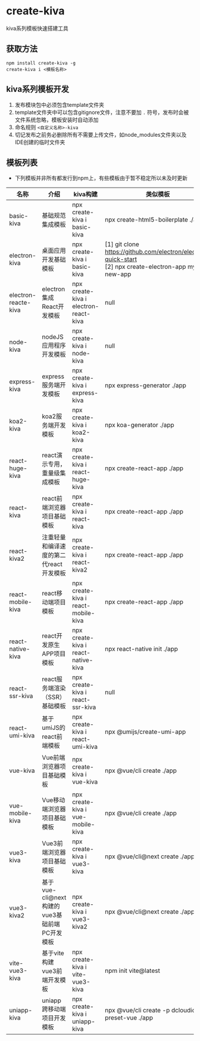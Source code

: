 # create-kiva

kiva系列模板快速搭建工具

## 获取方法

```
npm install create-kiva -g
create-kiva i <模板名称>
```

## kiva系列模板开发

1. 发布模块包中必须包含template文件夹
2. template文件夹中可以包含gitignore文件，注意不要加 `.` 符号，发布时会被文件系统忽略，模板安装时自动添加
3. 命名规则 `<自定义名称>-kiva`
4. 切记发布之前务必删除所有不需要上传文件，如node_modules文件夹以及IDE创建的临时文件夹

## 模板列表

- 下列模板并非所有都发行到npm上，有些模板由于暂不稳定所以未及时更新

| 名称  |  介绍   | kiva构建 | 类似模板 |
| --- | --- | --- | --- |
|  basic-kiva   |  基础规范集成模板   | npx create-kiva i basic-kiva | npx create-html5-boilerplate ./app  |
|  electron-kiva   |  桌面应用开发基础模板   | npx create-kiva i basic-kiva  | [1] git clone https://github.com/electron/electron-quick-start <br/> [2] npx create-electron-app my-new-app    |
|  electron-reacte-kiva   |  electron集成React开发模板   | npx create-kiva i electron-react-kiva  | null  |
|  node-kiva   |  nodeJS应用程序开发模板   | npx create-kiva i node-kiva  | null |
|  express-kiva   |  express服务端开发模板   | npx create-kiva i express-kiva  | npx express-generator ./app  |
|  koa2-kiva   |  koa2服务端开发模板   | npx create-kiva i koa2-kiva  | npx koa-generator ./app  |
|  react-huge-kiva   |  react演示专用，重量级集成模板 | npx create-kiva i react-huge-kiva  | npx create-react-app ./app  |
|  react-kiva   |  react前端浏览器项目基础模板   | npx create-kiva i react-kiva  | npx create-react-app ./app  |
|  react-kiva2   |  注重轻量和编译速度的第二代react开发模板   | npx create-kiva i react-kiva2  | npx create-react-app ./app  |
|  react-mobile-kiva   | react移动端项目模板    | npx create-kiva i react-mobile-kiva  | npx create-react-app ./app  |
|  react-native-kiva   | react开发原生APP项目模板    | npx create-kiva i react-native-kiva  | npx react-native init ./app  |
|  react-ssr-kiva   |  react服务端渲染（SSR）基础模板   | npx create-kiva i react-ssr-kiva  | null  |
|  react-umi-kiva   |  基于umiJS的react前端模板   | npx create-kiva i react-umi-kiva  |  npx @umijs/create-umi-app |
|  vue-kiva   |  Vue前端浏览器项目基础模板   | npx create-kiva i vue-kiva  | npx @vue/cli create ./app  |
|  vue-mobile-kiva   |  Vue移动端浏览器项目基础模板   | npx create-kiva i vue-mobile-kiva  | npx @vue/cli create ./app  |
|  vue3-kiva   |  Vue3前端浏览器项目基础模板   | npx create-kiva i vue3-kiva  | npx @vue/cli@next create ./app  |
|  vue3-kiva2   |  基于vue-cli@next构建的vue3基础前端PC开发模板   | npx create-kiva i vue3-kiva2  | npx @vue/cli@next create ./app  |
|  vite-vue3-kiva   |  基于vite构建vue3前端开发模板  | npx create-kiva i vite-vue3-kiva  | npm init vite@latest  |
|  uniapp-kiva   |  uniapp跨移动端项目开发模板   | npx create-kiva i uniapp-kiva  | npx @vue/cli create -p dcloudio/uni-preset-vue ./app  |
